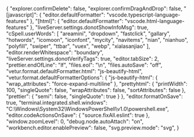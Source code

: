 {
    "explorer.confirmDelete": false,
    "explorer.confirmDragAndDrop": false,
    "[javascript]": {
        "editor.defaultFormatter": "vscode.typescript-language-features"
    },
    "[html]": {
        "editor.defaultFormatter": "vscode.html-language-features"
    },
    "liveServer.settings.donotShowInfoMsg": true,
    "cSpell.userWords": [
        "areamini",
        "dropdown",
        "fastclick",
        "gallary",
        "hotwords",
        "icomoon",
        "iconfont",
        "mycity",
        "navitems",
        "nian",
        "nianhuo",
        "polyfill",
        "swiper",
        "ttbar",
        "vuex",
        "webp",
        "xialasanjiao"
    ],
    "editor.renderWhitespace": "boundary",
    "liveServer.settings.donotVerifyTags": true,
    "editor.tabSize": 2,
    "prettier.endOfLine": "lf",
    "files.eol": "\n",
    "files.autoSave": "off",
    "vetur.format.defaultFormatter.html": "js-beautify-html",
    "vetur.format.defaultFormatterOptions": {
        "js-beautify-html": {
            "wrap_attributes": "force-expand-multiline"
        },
        "prettyhtml": {
            "printWidth": 100,
            "singleQuote": false,
            "wrapAttributes": false,
            "sortAttributes": false
        },
        "prettier": {
            "semi": false,
            "singleQuote": true
        }
    },
    "editor.formatOnSave": true,
    "terminal.integrated.shell.windows": "C:\\Windows\\System32\\WindowsPowerShell\\v1.0\\powershell.exe",
    "editor.codeActionsOnSave": {
        "source.fixAll.eslint": true
    },
    "window.zoomLevel": 0,
    "debug.node.autoAttach": "on",
    "workbench.editor.enablePreview": false,
    "svg.preview.mode": "svg",
}